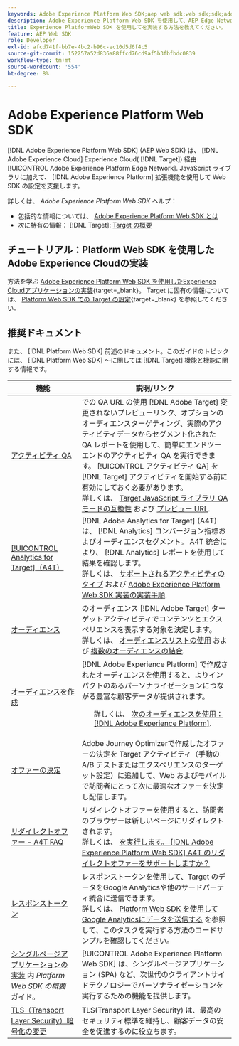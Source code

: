 ```yaml
---
keywords: Adobe Experience Platform Web SDK;aep web sdk;web sdk;sdk;adobe experience cloud;platform edge network;adobe experience platform edge network;edge network;aep edge network
description: Adobe Experience Platform Web SDK を使用して、AEP Edge Network を通じてAdobe Experience Cloudの様々なサービスを操作する方法について説明します。
title: Experience PlatformWeb SDK を使用してを実装する方法を教えてください。
feature: AEP Web SDK
role: Developer
exl-id: afcd741f-bb7e-4bc2-b96c-ec10d5d6f4c5
source-git-commit: 152257a52d836a88ffcd76cd9af5b3fbfbdc0839
workflow-type: tm+mt
source-wordcount: '554'
ht-degree: 8%

---
```


# Adobe Experience Platform Web SDK

[!DNL Adobe Experience Platform Web SDK] (AEP Web SDK) は、 [!DNL Adobe Experience Cloud] Experience Cloud( [!DNL Target]) 経由 [!UICONTROL Adobe Experience Platform Edge Network]. JavaScript ライブラリに加えて、 [!DNL Adobe Experience Platform] 拡張機能を使用して Web SDK の設定を支援します。

詳しくは、 *Adobe Experience Platform Web SDK* ヘルプ：

* 包括的な情報については、 [Adobe Experience Platform Web SDK とは](https://experienceleague.adobe.com/docs/experience-platform/edge/home.html)
* 次に特有の情報： [!DNL Target]: [Target の概要](https://experienceleague.adobe.com/docs/experience-platform/edge/personalization/adobe-target/target-overview.html)

## チュートリアル：Platform Web SDK を使用したAdobe Experience Cloudの実装

方法を学ぶ [Adobe Experience Platform Web SDK を使用したExperience Cloudアプリケーションの実装](https://experienceleague.adobe.com/docs/platform-learn/implement-web-sdk/overview.html){target=_blank}。 Target に固有の情報については、 [Platform Web SDK での Target の設定](https://experienceleague.adobe.com/docs/platform-learn/implement-web-sdk/applications-setup/setup-target.html){target=_blank} を参照してください。

## 推奨ドキュメント

また、 [!DNL Platform Web SDK] 前述のドキュメント。このガイドのトピックには、 [!DNL Platform Web SDK] ～に関しては [!DNL Target] 機能と機能に関する情報です。

| 機能 | 説明/リンク |
| --- | --- |
| [アクティビティ QA](/help/main/c-activities/c-activity-qa/activity-qa.md) | での QA URL の使用 [!DNL Adobe Target] 変更されないプレビューリンク、オプションのオーディエンスターゲティング、実際のアクティビティデータからセグメント化された QA レポートを使用して、簡単にエンドツーエンドのアクティビティ QA を実行できます。 [!UICONTROL アクティビティ QA] を [!DNL Target] アクティビティを開始する前に有効にしておく必要があります。<br>詳しくは、 [Target JavaScript ライブラリ QA モードの互換性](/help/main/c-activities/c-activity-qa/activity-qa.md#compatibility) および [プレビュー URL](/help/main/c-activities/c-activity-qa/activity-qa.md#preview). |
| [[!UICONTROL Analytics for Target]（A4T）](/help/main/c-integrating-target-with-mac/a4t/a4t.md) | [!DNL Adobe Analytics for Target] (A4T) は、 [!DNL Analytics] コンバージョン指標およびオーディエンスセグメント。 A4T 統合により、 [!DNL Analytics] レポートを使用して結果を確認します。<br>詳しくは、 [サポートされるアクティビティのタイプ](/help/main/c-integrating-target-with-mac/a4t/a4t.md#section_F487896214BF4803AF78C552EF1669AA) および [Adobe Experience Platform Web SDK 実装の実装手順](/help/main/c-integrating-target-with-mac/a4t/a4timplementation.md#platform). |
| [オーディエンス](/help/main/c-target/target.md) | のオーディエンス [!DNL Adobe Target] ターゲットアクティビティでコンテンツとエクスペリエンスを表示する対象を決定します。<br>詳しくは、 [オーディエンスリストの使用](/help/main/c-target/c-audiences/audiences.md#use-list) および [複数のオーディエンスの結合](/help/main/c-target/combining-multiple-audiences.md). |
| [オーディエンスを作成](/help/main/c-target/c-audiences/audiences.md) | [!DNL Adobe Experience Platform] で作成されたオーディエンスを使用すると、よりインパクトのあるパーソナライゼーションにつながる豊富な顧客データが提供されます。<ul>詳しくは、 [次のオーディエンスを使用： [!DNL Adobe Experience Platform]](/help/main/c-target/c-audiences/audiences.md#aep). |
| [オファーの決定](/help/main/c-integrating-target-with-mac/ajo/offer-decision.md) | Adobe Journey Optimizerで作成したオファーの決定を Target アクティビティ（手動の A/B テストまたはエクスペリエンスのターゲット設定）に追加して、Web およびモバイルで訪問者にとって次に最適なオファーを決定し配信します。 |
| [リダイレクトオファー - A4T FAQ](/help/main/c-integrating-target-with-mac/a4t/r-a4t-faq/a4t-faq-redirect-offers.md) | リダイレクトオファーを使用すると、訪問者のブラウザーは新しいページにリダイレクトされます。<br>詳しくは、 [を実行します。 [!DNL Adobe Experience Platform Web SDK] A4T のリダイレクトオファーをサポートしますか？](/help/main/c-integrating-target-with-mac/a4t/r-a4t-faq/a4t-faq-redirect-offers.md#platform) |
| [レスポンストークン](/help/main/administrating-target/response-tokens.md) | レスポンストークンを使用して、Target のデータをGoogle Analyticsや他のサードパーティ統合に送信できます。<br>詳しくは、 [Platform Web SDK を使用してGoogle Analyticsにデータを送信する](/help/main/administrating-target/response-tokens.md#platform-web-sdk) を参照して、このタスクを実行する方法のコードサンプルを確認してください。 |
| [シングルページアプリケーションの実装](https://experienceleague.adobe.com/docs/experience-platform/edge/personalization/adobe-target/spa-implementation.html?lang=en) 内 *Platform Web SDK の概要* ガイド。 | [!UICONTROL Adobe Experience Platform Web SDK] は、シングルページアプリケーション (SPA) など、次世代のクライアントサイドテクノロジーでパーソナライゼーションを実行するための機能を提供します。 |
| [TLS（Transport Layer Security）暗号化の変更](/help/main/c-implementing-target/c-considerations-before-you-implement-target/tls-transport-layer-security-encryption.md) | TLS(Transport Layer Security) は、最高のセキュリティ標準を維持し、顧客データの安全を促進するのに役立ちます。 |
